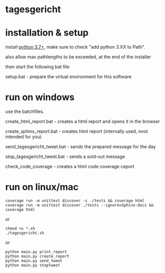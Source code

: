 # tagesgericht

# installation & setup

install [python 3.7+](https://www.python.org/downloads/), make sure to check "add python 3.XX to Path".

also allow max pathlengths to be exceeded, at the end of the installer

then start the following bat file

setup.bat - prepare the virtual environment for this software

# run on windows

use the batchfiles.

create_html_report.bat - creates a html report and opens it in the browser

create_sphinx_report.bat - creates html report (internally used, nnot intended for you)

send_tagesgericht_tweet.bat - sends the prepared message for the day

stop_tagesgericht_tweet.bat - sends a sold-out message

check_code_coverage - creates a html code coverage ceport

# run on linux/mac

```
coverage run -m unittest discover -s ./tests && coverage html
coverage run -m unittest discover ./tests --ignore=Sphinx-docs && coverage html
```

or

```
chmod +x *.sh
./tagesgericht.sh
```

or

```
python main.py print_report
python main.py create_report
python main.py send_tweet
python main.py stoptweet
```